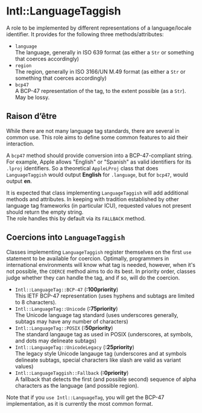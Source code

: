 # Intl::LanguageTaggish
A role to be implemented by different representations of a language/locale identifier.
It provides for the following three methods/attributes:

  * `language`   
    The language, generally in ISO 639 format (as either a `Str` or something that coerces accordingly)
  * `region`   
    The region, generally in ISO 3166/UN M.49 format (as either a `Str` or something that coerces accordingly)
  * `bcp47`  
    A BCP-47 representation of the tag, to the extent possible (as a `Str`).  May be lossy.

## Raison d’être

While there are not many language tag standards, there are several in common use.
This role aims to define some common features to aid their interaction.

A `bcp47` method should provide conversion into a BCP-47-compliant string.  For example,
Apple allows "English" or "Spanish" as valid identifiers for its `.lproj` identifiers.
So a theoretical `AppleLProj` class that does `LanguageTaggish` would output **English**
for `.language`, but for `bcp47`, would output **en**.

It is expected that class implementing `LanguageTaggish` will add additional methods
and attributes.  In keeping with tradition established by other language tag frameworks
(in particular ICU), requested values not present should return the empty string.  
The role handles this by default via its `FALLBACK` method.

## Coercions into `LanguageTaggish`

Classes implementing `LanguageTaggish` register themselves on the first `use` statement to be available for coercion.
Optimally, programmers in international environments will know what tag is needed, however, when it's not possible, the `COERCE` method aims to do its best.
In priority order, classes judge whether they can handle the tag, and if so, will do the coercion. 

  * `Intl::LanguageTag::BCP-47` (**:100priority**)  
This IETF BCP-47 representation (uses hyphens and subtags are limited to 8 characters).
  * `Intl::LanguageTag::Unicode` (**:75priority**)  
The Unicode language tag standard (uses underscores generally, subtags may have any number of characters)
  * `Intl::LanguageTag::POSIX` (**:50priority**)  
The standard langauge tag as used in POSIX (underscores, at symbols, and dots may delineate subtags)
  * `Intl::LanguageTag::UnicodeLegacy` (**:25priority**)  
The legacy style Unicode langauge tag (underscores and at symbols delineate subtags, special characters like slash are valid as variant values)
  * `Intl::LanguageTaggish::Fallback` (**:0priority**)  
A fallback that detects the first (and possible second) sequence of alpha characters as the language (and possible region).

Note that if you `use Intl::LanguageTag`, you will get the BCP-47 implementation, as it is currently the most common format.
